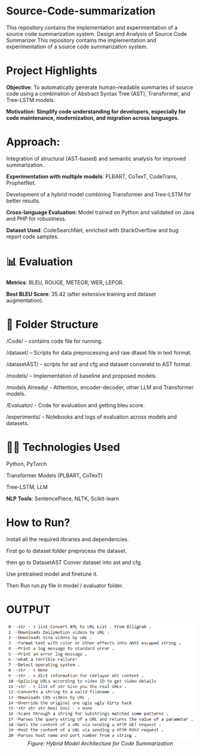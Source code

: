 # Source-Code-summarization
This repository contains the implementation and experimentation of a source code summarization system.
Design and Analysis of Source Code Summarizer
This repository contains the implementation and experimentation of a source code summarization system.

# Project Highlights
**Objective**: To automatically generate human-readable summaries of source code using a combination of Abstract Syntax Tree (AST), Transformer, and Tree-LSTM models.

**Motivation: Simplify code understanding for developers, especially for code maintenance, modernization, and migration across languages.**

# Approach:

Integration of structural (AST-based) and semantic analysis for improved summarization.

**Experimentation with multiple models**: PLBART, CoTexT, CodeTrans, ProphetNet.

Development of a hybrid model combining Transformer and Tree-LSTM for better results.

**Cross-language Evaluation**: Model trained on Python and validated on Java and PHP for robustness.

**Dataset Used**: CodeSearchNet, enriched with StackOverflow and bug report code samples.

# 📊 Evaluation
**Metrics**: BLEU, ROUGE, METEOR, WER, LEPOR.

**Best BLEU Score**: 35.42 (after extensive training and dataset augmentation).

# 📁 Folder Structure
/Code/ - contains code file for running.

/dataset/ – Scripts for data preprocessing and raw dtaset file in text format.

/datasetAST/ - scripts for ast and cfg and dataset converetd to AST format.

/models/ – Implementation of baseline and proposed models.

/models Already/ - Atttention, encoder-decoder, other LLM and Transformer models.

/Evaluator/ - Code for evaluation and getting bleu score.

/experiments/ – Notebooks and logs of evaluation across models and datasets.

# 👨‍💻 Technologies Used
Python, PyTorch

Transformer Models (PLBART, CoTexT)

Tree-LSTM, LLM

**NLP Tools**: SentencePiece, NLTK, Scikit-learn


# How to Run?

Install all the required libraries and dependencies.

First go to dataset folder preprocess the dataset.

then go to DatasetAST Conver dataset into ast and cfg.

Use pretrained model and finetune it.

Then Run run.py file in model / evaluator folder.

# OUTPUT
<p align="center">
  <img src="OUPUT_IMAGES/reference summaries.png" width="600"/>
  <br><i>Figure: Hybrid Model Architecture for Code Summarization</i>
</p>
